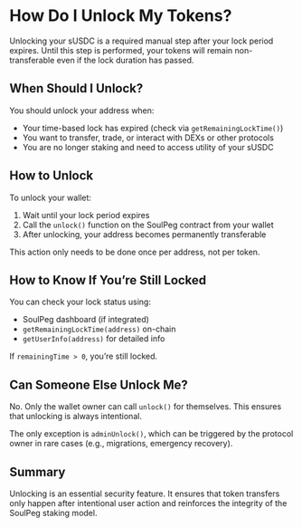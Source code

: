 


# How Do I Unlock My Tokens?

Unlocking your sUSDC is a required manual step after your lock period expires. Until this step is performed, your tokens will remain non-transferable even if the lock duration has passed.

## When Should I Unlock?

You should unlock your address when:
- Your time-based lock has expired (check via `getRemainingLockTime()`)
- You want to transfer, trade, or interact with DEXs or other protocols
- You are no longer staking and need to access utility of your sUSDC

## How to Unlock

To unlock your wallet:
1. Wait until your lock period expires
2. Call the `unlock()` function on the SoulPeg contract from your wallet
3. After unlocking, your address becomes permanently transferable

This action only needs to be done once per address, not per token.

## How to Know If You’re Still Locked

You can check your lock status using:
- SoulPeg dashboard (if integrated)
- `getRemainingLockTime(address)` on-chain
- `getUserInfo(address)` for detailed info

If `remainingTime > 0`, you’re still locked.

## Can Someone Else Unlock Me?

No. Only the wallet owner can call `unlock()` for themselves. This ensures that unlocking is always intentional.

The only exception is `adminUnlock()`, which can be triggered by the protocol owner in rare cases (e.g., migrations, emergency recovery).

## Summary

Unlocking is an essential security feature. It ensures that token transfers only happen after intentional user action and reinforces the integrity of the SoulPeg staking model.